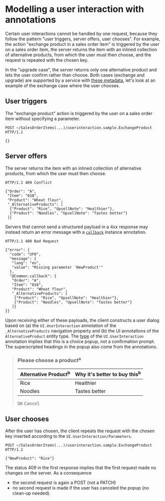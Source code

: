 # Modelling a user interaction with annotations

Certain user interactions cannot be handled by one request, because they follow the pattern "user triggers, server offers, user chooses". For example, the action "exchange product in a sales order item" is triggered by the user on a sales order item, the server returns the item with an inlined collection of alternative products, from which the user must then choose, and the request is repeated with the chosen key.

In the "upgrade case", the server returns only one alternative product and lets the user confirm rather than choose. Both cases (exchange and upgrade) are supported by a service with [these metadata](UI.UserInteraction-sample.xml), let's look at an example of the exchange case where the user chooses.

## User triggers

The "exchange product" action is triggered by the user on a sales order item without specifying a parameter.

```
POST ~/SalesOrderItems(...)/userinteraction.sample.ExchangeProduct HTTP/1.1

{}
```

## Server offers

The server returns the item with an inlined collection of alternative products, from which the user must then choose.

```
HTTP/1.1 409 Conflict

{"Order": "A",
 "Item": "010",
 "Product": "Wheat flour",
 "_AlternativeProducts": [
  {"Product": "Rice", "UpsellNote": "Healthier"},
  {"Product": "Noodles", "UpsellNote": "Tastes better"}
 ]}
```

Servers that cannot send a structured payload in a 4xx response may instead return an error message with a [`callback`](../vocabularies/Common.md#callback) instance annotation.

```
HTTP/1.1 400 Bad Request

{"error": {
  "code": "UF0",
  "message": {
   "lang": "en",
   "value": "Missing parameter 'NewProduct'"
  },
  "@Common.callback": {
   "Order": "A",
   "Item": "010",
   "Product": "Wheat flour",
   "_AlternativeProducts": [
    {"Product": "Rice", "UpsellNote": "Healthier"},
    {"Product": "Noodles", "UpsellNote": "Tastes better"}
   ]}
}}
```

Upon receiving either of these payloads, the client constructs a user dialog based on (a) the `UI.UserInteraction` annotation of the `_AlternativeProducts` navigation property and (b) the UI annotations of the `AlternativeProduct` entity type. The [type](../vocabularies/UI.md#UserInteractionChooseSingle) of the `UI.UserInteraction` annotation implies that this is a choice popup, not a confirmation prompt. The superscripted headings in the popup also come from the annotations.

> ### Please choose a product<sup>a</sup>
>
> |Alternative Product<sup>b</sup>|Why it's better to buy this<sup>b</sup>|
> |-------------------------------|---------------------------------------|
> |Rice                           |Healthier                              |
> |Noodles                        |Tastes better                          |
>
> <kbd>OK</kbd> <kbd>Cancel</kbd>

## User chooses

After the user has chosen, the client repeats the request with the chosen key inserted according to the `UI.UserInteraction/Parameters`.

```
POST ~/SalesOrderItems(...)/userinteraction.sample.ExchangeProduct HTTP/1.1

{"NewProduct": "Rice"}
```

The status 409 in the first response implies that the first request made no changes on the server. As a consequence
* the second request is again a POST (not a PATCH)
* no second request is made if the user has canceled the popup (no clean-up needed).
